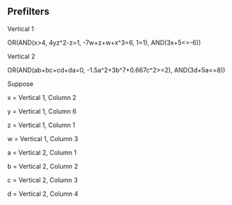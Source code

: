 ## Prefilters

Vertical 1

OR(AND(x>4, 4yz^2-z=1, -7w+z+w+x^3=6, 1=1), AND(3x+5<=-6))

Vertical 2

OR(AND(ab+bc+cd+da=0, -1.5a^2+3b^7+0.667c^2>=2), AND(3d+5a<=8))

Suppose

x = Vertical 1, Column 2

y = Vertical 1, Column 6

z = Vertical 1, Column 1

w = Vertical 1, Column 3

a = Vertical 2, Column 1

b = Vertical 2, Column 2

c = Vertical 2, Column 3

d = Vertical 2, Column 4
